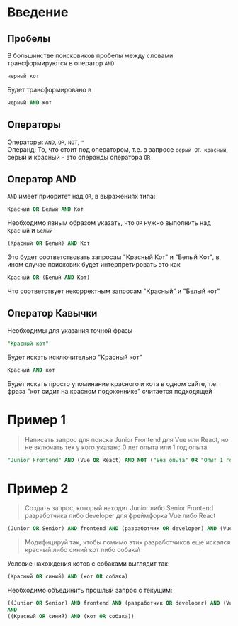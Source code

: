 # Введение

## Пробелы
В большинстве поисковиков пробелы между словами трансформируются в оператор `AND`
```sql
черный кот 
```
Будет трансформировано в
```sql
черный AND кот
```

## Операторы
Операторы: `AND`, `OR`, `NOT`, `"`\
Операнд: То, что стоит под оператором, т.е. в запросе `серый OR красный`, серый и красный - это операнды оператора `OR`
## Оператор AND

`AND` имеет приоритет над `OR`, в выражениях типа:
```sql
Красный OR Белый AND Кот
```
Необходимо явным образом указать, что `OR` нужно выполнить над `Красный` и `Белый`
```sql
(Красный OR Белый) AND Кот
```
Это будет соответствовать запросам "Красный Кот" и "Белый Кот", в ином случае поисковик будет интерпретировать это как
```sql
Красный OR (Белый AND Кот)
```
Что соответствует некорректным запросам "Красный" и "Белый кот"

## Оператор Кавычки

Необходимы для указания точной фразы

```sql
"Красный кот"
```
Будет искать исключительно "Красный кот"

```sql
Красный AND кот
```
Будет искать просто упоминание красного и кота в одном сайте, т.е. фраза "кот сидит на красном подоконнике" считается подходящей

# Пример 1
> Написать запрос для поиска Junior Frontend для Vue или React,
> но не включать тех у кого указано 0 лет опыта или 1 год опыта
```sql
"Junior Frontend" AND (Vue OR React) AND NOT ("Без опыта" OR "Опыт 1 год")
```

# Пример 2
> Создать запрос, который находит Junior либо Senior Frontend разработчика либо developer для фреймфорка Vue либо React
```sql
(Junior OR Senior) AND frontend AND (разработчик OR developer) AND (Vue OR React)
```
>Модифицируй так, чтобы помимо этих разработчиков еще искался красный либо синий кот либо собака\

Условие нахождения котов с собаками выглядит так:
```sql
(Красный OR синий) AND (кот OR собака)
```
Необходимо объединить прошлый запрос с текущим:
```sql
((Junior OR Senior) AND frontend AND (разработчик OR developer) AND (Vue OR React))
AND
((Красный OR синий) AND (кот OR собака))
```
